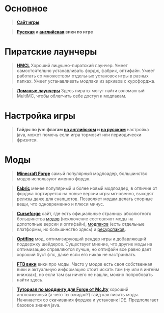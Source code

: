 # Основное

> [**Сайт игры**](https://www.minecraft.net/ru-ru/)

> **[Русская](https://minecraft-ru.gamepedia.com/%D0%97%D0%B0%D0%B3%D0%BB%D0%B0%D0%B2%D0%BD%D0%B0%D1%8F_%D1%81%D1%82%D1%80%D0%B0%D0%BD%D0%B8%D1%86%D0%B0) и [английская](https://minecraft.gamepedia.com/Minecraft_Wiki) вики по игре**

# Пиратские лаунчеры

> [**HMCL**](https://github.com/huanghongxun/HMCL/releases) Хороший лицушно-пиратский лаунчер. Умеет самостоятельно устанавливать фордж, фабрик, оптифайн. Умеет работать со множеством отдельных установок игры в разных папках. Умеет устанавливать модпаки из архивов с курсфорджа.

> [**Ломаные лаунчеры**](https://www.hackphoenix.com/) Здесь пираты могут найти взломанный MultiMC, чтобы облегчить себе доступ к модпакам.

# Настройка игры

> **Гайды по jvm флагам [на английском](https://aikar.co/2018/07/02/tuning-the-jvm-g1gc-garbage-collector-flags-for-minecraft/) и [на русском](https://cwelth.com/manuals.php?mid=2)** настройка java, может помочь если игра тормозит или периодически фризится.

# Моды

> [**Minecraft Forge**](https://files.minecraftforge.net/) самый популярный модлоадер, большинство модов используют именно фордж.

> [**Fabric**](https://fabricmc.net/) менее популярный и более новый модлоадер, в отличие от форджа портируется на новые версии игры мгновенно, выходят релизы даже для снапшотов. Позволяет модам делать спорные вещи, что одновременно и плюси минус.

> [**Curseforge**](https://www.curseforge.com/minecraft) сайт, где есть официальные страницы абсолютного большинства [модов](https://www.curseforge.com/minecraft/mc-mods) (исключение состовляют моды на допотопные версии и оптифайн), [модпаков](https://www.curseforge.com/minecraft/modpacks) (есть отдельные платформы, но большинство здесь) и [ресурспаков](https://www.curseforge.com/minecraft/texture-packs).

> [**Optifine**](https://optifine.net/home) мод, оптимизирующий рендер игры и добавляющий поддержку шейдеров. Существует мнение, что другие моды на оптимизацию справляются лучше, но оптифайн все равно дает хороший буст фпс, даже если его никак не настраивать.

> [**FTB вики**](https://ftb.gamepedia.com/FTB_Wiki) вики про моды. Часто у модов есть своя собственная вики и актуальную информацию стоит искать там (ну или в ингейм книжках), но если там вы ничего не нашли, можно попробовать найти здесь.

> [**Туториал по моддингу для Forge от McJty**](https://wiki.mcjty.eu/modding/index.php?title=Main_Page) хороший англоязычный (а чего ты ожидал?) гайд как писать моды. Начинается со скачивания форджа и установик IDE. Предполагает базовое знания java.
